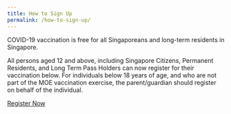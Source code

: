 ```yaml
---
title: How to Sign Up
permalink: /how-to-sign-up/
---
```

COVID-19 vaccination is free for all Singaporeans and long-term residents in Singapore. 

All persons aged 12 and above, including Singapore Citizens, Permanent Residents, and Long Term Pass Holders can now register for their vaccination below.  For individuals below 18 years of age, and who are not part of the MOE vaccination exercise, the parent/guardian should register on behalf of the individual.

<a href="https://preregister.vaccine.gov.sg/" class="bp-button is-secondary is-uppercase search-button" target="_blank">Register Now</a>